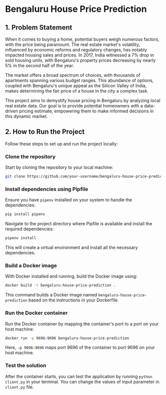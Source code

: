 # Bengaluru House Price Prediction

## 1. Problem Statement

When it comes to buying a home, potential buyers weigh numerous factors, with the price being paramount. The real estate market's volatility, influenced by economic reforms and regulatory changes, has notably impacted housing sales and prices. In 2017, India witnessed a 7% drop in sold housing units, with Bengaluru's property prices decreasing by nearly 5% in the second half of the year.

The market offers a broad spectrum of choices, with thousands of apartments spanning various budget ranges. This abundance of options, coupled with Bengaluru's unique appeal as the Silicon Valley of India, makes determining the fair price of a house in the city a complex task.

This project aims to demystify house pricing in Bengaluru by analyzing local real estate data. Our goal is to provide potential homeowners with a data-driven pricing estimate, empowering them to make informed decisions in this dynamic market.

## 2. How to Run the Project

Follow these steps to set up and run the project locally:

### Clone the repository

Start by cloning the repository to your local machine:

```bash
git clone https://github.com/your-username/bengaluru-house-price-prediction.git
```

### Install dependencies using Pipfile

Ensure you have `pipenv` installed on your system to handle the dependencies:

```bash
pip install pipenv
```

Navigate to the project directory where Pipfile is available and install the required dependencies:

```bash
pipenv install
```

This will create a virtual environment and install all the necessary dependencies.

### Build a Docker image

With Docker installed and running, build the Docker image using:

```bash
docker build -t bengaluru-house-price-prediction .
```

This command builds a Docker image named `bengaluru-house-price-prediction` based on the instructions in your Dockerfile.

### Run the Docker container

Run the Docker container by mapping the container's port to a port on your host machine:

```bash
docker run -p 9696:9696 bengaluru-house-price-prediction
```

Here, `-p 9696:9696` maps port 9696 of the container to port 9696 on your host machine.

### Test the solution

After the container starts, you can test the application by running `python client.py` in your terminal. You can change the values of input parameter in `client.py` file.

